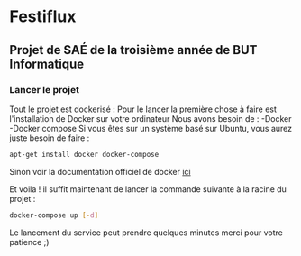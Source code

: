 # Festiflux

## Projet de SAÉ de la troisième année de BUT Informatique

### Lancer le projet

Tout le projet est dockerisé :
Pour le lancer la première chose à faire est l'installation de Docker sur votre ordinateur
Nous avons besoin de :
  -Docker
  -Docker compose
Si vous êtes sur un système basé sur Ubuntu, vous aurez juste besoin de faire :
```bash
apt-get install docker docker-compose
```
Sinon voir la documentation officiel de docker <a href="https://docs.docker.com/engine/install/"> ici </a>

Et voila ! il suffit maintenant de lancer la commande suivante à la racine du projet :
```bash
docker-compose up [-d]
```
Le lancement du service peut prendre quelques minutes merci pour votre patience ;)
